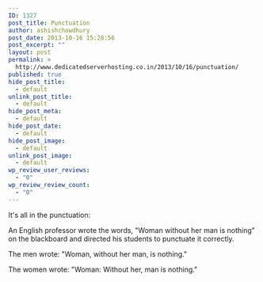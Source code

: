 ```yaml
---
ID: 1327
post_title: Punctuation
author: ashishchowdhury
post_date: 2013-10-16 15:28:56
post_excerpt: ""
layout: post
permalink: >
  http://www.dedicatedserverhosting.co.in/2013/10/16/punctuation/
published: true
hide_post_title:
  - default
unlink_post_title:
  - default
hide_post_meta:
  - default
hide_post_date:
  - default
hide_post_image:
  - default
unlink_post_image:
  - default
wp_review_user_reviews:
  - "0"
wp_review_review_count:
  - "0"
---
```

It's all in the punctuation:

An English professor wrote the words, "Woman without her man is nothing" on the blackboard and directed his students to punctuate it correctly.

The men wrote: "Woman, without her man, is nothing."

The women wrote: "Woman: Without her, man is nothing."